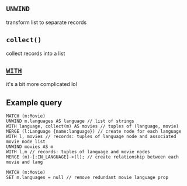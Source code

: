 ## `UNWIND`
transform list to separate records
## `collect()`
collect records into a list
## [`WITH`](https://neo4j.com/docs/cypher-manual/current/clauses/with/)
it's a bit more complicated lol

## Example query
```cypher
MATCH (m:Movie)
UNWIND m.languages AS language // list of strings
WITH language, collect(m) AS movies // tuples of (language, movie)
MERGE (l:Language {name:language}) // create node for each language
WITH l, movies // records: tuples of language node and associated movie node list
UNWIND movies AS m 
WITH l,m // records: tuples of language and movie nodes
MERGE (m)-[:IN_LANGUAGE]->(l); // create relationship between each movie and lang

MATCH (m:Movie)
SET m.languages = null // remove redundant movie language prop
```

